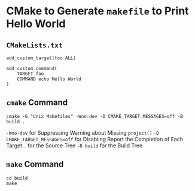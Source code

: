 # CMake to Generate `makefile` to Print Hello World


## `CMakeLists.txt`
```
add_custom_target(foo ALL)

add_custom_command(
	TARGET foo
	COMMAND echo Hello World
)
```


## `cmake` Command
```
cmake -G "Unix Makefiles" -Wno-dev -D CMAKE_TARGET_MESSAGES=off -B build .
```

`-Wno-dev` for Suppressing Warning about Missing `project()`
`-D CMAKE_TARGET_MESSAGES=off` for Disabling Report the Completion of Each Target
`.` for the Source Tree
`-B build` for the Build Tree


## `make` Command
```
cd build
make
```
